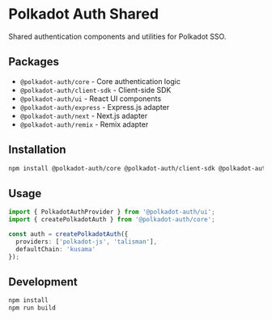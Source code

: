 # Polkadot Auth Shared

Shared authentication components and utilities for Polkadot SSO.

## Packages

- `@polkadot-auth/core` - Core authentication logic
- `@polkadot-auth/client-sdk` - Client-side SDK
- `@polkadot-auth/ui` - React UI components
- `@polkadot-auth/express` - Express.js adapter
- `@polkadot-auth/next` - Next.js adapter
- `@polkadot-auth/remix` - Remix adapter

## Installation

```bash
npm install @polkadot-auth/core @polkadot-auth/client-sdk @polkadot-auth/ui
```

## Usage

```typescript
import { PolkadotAuthProvider } from '@polkadot-auth/ui';
import { createPolkadotAuth } from '@polkadot-auth/core';

const auth = createPolkadotAuth({
  providers: ['polkadot-js', 'talisman'],
  defaultChain: 'kusama'
});
```

## Development

```bash
npm install
npm run build
```
